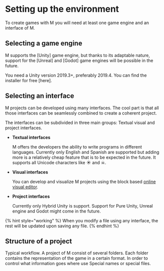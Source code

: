 # Setting up the environment

To create games with M you will need at least one game engine and an interface
of M.

## Selecting a game engine

M supports the [Unity] game engine, but thanks to its adaptable nature, support
for the [Unreal] and [Godot] game engines will be possible in the future.

You need a Unity version 2019.3+, preferably 2019.4. You can find the installer
for free [here].

## Selecting an interface

M projects can be developed using many interfaces. The cool part is that all
those interfaces can be seamlessly combined to create a coherent project.

The interfaces can be subdivided in three main groups: Textual visual and
project interfaces.

* **Textual interfaces**

  M offers the developers the ability to write programs in different languages.
  Currently only English and Spanish are supported but adding more is a
  relatively cheap feature that is to be expected in the future. It supports all
  Unicode characters like ☀ and ☠.

* **Visual interfaces**

  You can develop and visualize M projects using the block based [online visual
  editor].

* **Project interfaces**

  Currently only Hybrid Unity is support. Support for Pure Unity, Unreal engine
  and Godot might come in the future.

{% hint style="working" %} When you modify a file using any interface, the rest
will be updated upon saving any file. {% endhint %}

## Structure of a project

Typical workflow. A project of M consist of several folders. Each folder
contains the representation of the game in a certain format. In order to control
what information goes where use Special names or special files.

[online visual editor]: https://martin-azpillaga.github.io/M/
